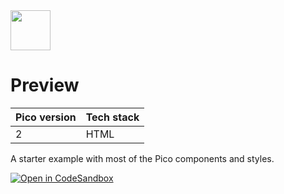 <a href="https://picocss.com/">
  <img src="https://picocss.com/img/logo.svg" width="64" height="64">
</a>

# Preview
| Pico version | Tech stack |
| ----- | ----- |
| 2 | HTML |

A starter example with most of the Pico components and styles.

[![Open in CodeSandbox](https://codesandbox.io/static/img/play-codesandbox.svg)](https://codesandbox.io/s/github/picocss/examples/tree/master/v2-html)
